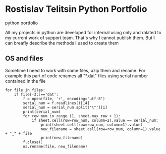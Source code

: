 # Rostislav Telitsin Python Portfolio
python portfolio

All my projects in python are developed for internal using only and ralated to my current work of support team. That's why I cannot publish them. But I can breafly describe the methods I used to create them

## OS and files

Sometime I need to work with some files, uzip them and rename. For example this part of code renames all "*.dat" files using serial number contained in the file
~~~
for file in files:
    if file[-3:]=='dat':
        f = open(file, 'r', encoding="utf-8")
        serial_num = f.readlines()[14]
        serial_num = serial_num.split('\"')[1]
        print(serial_num)
        for row_num in range (1, sheet.max_row + 1):
            if sheet.cell(row=row_num, column=2).value == serial_num:
                print(sheet.cell(row=row_num, column=1).value)
                new_filename = sheet.cell(row=row_num, column=1).value + "_" + file
                print(new_filename)
        f.close()
        os.rename(file, new_filename)

~~~
